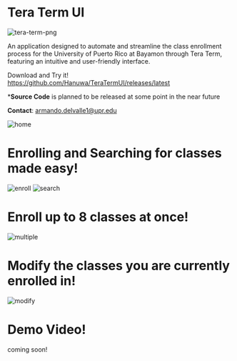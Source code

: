 # Tera Term UI

![tera-term-png](https://github.com/Hanuwa/TeraTermUI/assets/109267068/75fa1c89-80e7-40a8-b393-0a0931f3a111)

An application designed to automate and streamline the class enrollment process for the University of Puerto Rico at Bayamon through Tera Term, featuring an intuitive and user-friendly interface.

Download and Try it!
https://github.com/Hanuwa/TeraTermUI/releases/latest

***Source Code** is planned to be released at some point in the near future

**Contact**: armando.delvalle1@upr.edu

![home](https://github.com/Hanuwa/TeraTermUI/assets/109267068/c908a96b-bf50-44f6-9e7f-bf704a3bc31f)

# Enrolling and Searching for classes made easy!

![enroll](https://github.com/Hanuwa/TeraTermUI/assets/109267068/9ac4e53c-7418-4318-a9e0-2f14dad1f230)
![search](https://github.com/Hanuwa/TeraTermUI/assets/109267068/9a4134b7-6e6c-4157-9607-08a6ffa591cc)

# Enroll up to 8 classes at once!

![multiple](https://github.com/Hanuwa/TeraTermUI/assets/109267068/12aa273b-841b-4aad-98ea-be60537ad881)

# Modify the classes you are currently enrolled in!

![modify](https://github.com/Hanuwa/TeraTermUI/assets/109267068/2ad52ae5-fbdf-4727-adfc-f8835117bc96)

# Demo Video!

coming soon!
